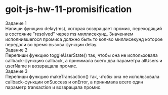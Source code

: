 # goit-js-hw-11-promisification
Задание 1<br>
Напиши функцию delay(ms), которая возвращает промис, переходящий в состояние "resolved" через ms миллисекунд. Значением исполнившегося промиса должно быть то кол-во миллисекунд которое передали во время вызова функции delay.<br>
Задание 2<br>
Перепиши функцию toggleUserState() так, чтобы она не использовала callback-функцию callback, а принимала всего два параметра allUsers и userName и возвращала промис.<br>
Задание 3<br>
Перепиши функцию makeTransaction() так, чтобы она не использовала callback-функции onSuccess и onError, а принимала всего один параметр transaction и возвращала промис.
